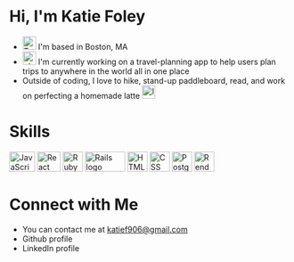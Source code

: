 # Hi, I'm Katie Foley
- <img src="https://cdn-icons-png.flaticon.com/512/50/50694.png" alt="T logo" width="24" height="24"> I'm based in Boston, MA
- <img src="https://www.techregister.co.uk/wp-content/uploads/2022/03/Traveling-7-Emojis-Depicting-Landmarks-Cities-and-Suburbs.png" alt="plane icon" width="24" height="24"> I'm currently working on a travel-planning app to help users plan trips to anywhere in the world all in one place
- Outside of coding, I love to hike, stand-up paddleboard, read, and work on perfecting a homemade latte <img src="https://cdn-icons-png.flaticon.com/512/2935/2935307.png" alt="latte" width="24" height="24">

# Skills
<p align="left">
<a href="https://developer.mozilla.org/en-US/docs/Web/JavaScript" target="_blank" rel="noreferrer"><img src="https://cdn.worldvectorlogo.com/logos/javascript-1.svg" alt="JavaScript logo" width="46" height="36"></a>
<a href="https://reactjs.org/" target="_blank" rel="noreferrer"><img src="https://upload.wikimedia.org/wikipedia/commons/thumb/a/a7/React-icon.svg/2300px-React-icon.svg.png" alt="React logo" width="42" height="36"></a>
<a href="https://ruby-doc.org/" target="_blank" rel="noreferrer"><img src="https://www.nicepng.com/png/full/749-7492440_ruby-on-rails-logo.png" alt="Ruby logo" width="36" height="36"></a>
<a href="https://guides.rubyonrails.org/" target="_blank" rel="noreferrer"><img src="https://upload.wikimedia.org/wikipedia/commons/thumb/6/62/Ruby_On_Rails_Logo.svg/1200px-Ruby_On_Rails_Logo.svg.png" alt="Rails logo" width="72" height="36"></a>
<a href="https://developer.mozilla.org/en-US/docs/Glossary/HTML5" target="_blank" rel="noreferrer"><img src="https://www.w3.org/html/logo/downloads/HTML5_Badge_512.png" alt="HTML5 logo" width="36" height="36"></a>
<a href="https://developer.mozilla.org/en-US/docs/Web/CSS" target="_blank" rel="noreferrer"><img src="https://upload.wikimedia.org/wikipedia/commons/thumb/6/62/CSS3_logo.svg/800px-CSS3_logo.svg.png" alt="CSS logo" width="36" height="36"></a>
<a href="https://www.postgresql.org/docs/" target="_blank" rel="noreferrer"><img src="https://upload.wikimedia.org/wikipedia/commons/thumb/2/29/Postgresql_elephant.svg/1200px-Postgresql_elephant.svg.png" alt="PostgreSQL logo" width="36" height="36"></a>
<a href="https://render.com/docs" target="_blank" rel="noreferrer"><img src="https://res.cloudinary.com/crunchbase-production/image/upload/c_lpad,f_auto,q_auto:eco,dpr_1/j8z02ssteea4zj1k1nyz" alt="Render logo" width="36" height="36"></a>
</p>

# Connect with Me
- You can contact me at katief906@gmail.com
- Github profile
- LinkedIn profile